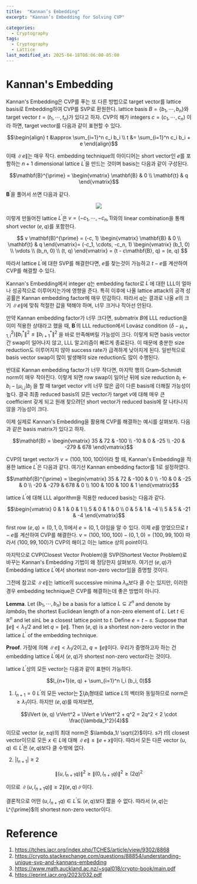 ```yaml
---
title:  "Kannan’s Embedding"
excerpt: "Kannan’s Embedding for Solving CVP"

categories:
  - Cryptography
tags:
  - Cryptography
  - Lattice
last_modified_at: 2025-04-18T08:06:00-05:00
---
```


# Kannan's Embedding 

Kannan's Embedding은 CVP를 푸는 또 다른 방법으로 target vector를 lattice basis로 Embedding하여 CVP를 SVP로 환원한다. lattice basis $B = \lbrace b_1, \cdots, b_n\rbrace$와 target vector $t = (t_1, \cdots, t_n)$가 있다고 하자. CVP의 해가 integers $c=(c_1, \cdots, c_n)$ 이라 하면, target vector를 다음과 같이 표현할 수 있다. 

$$\begin{align}
t &\approx \sum_{i=1}^n c_i b_i \\ 
t &= \sum_{i=1}^n c_i b_i + e
\end{align}$$

이때 $\lVert e \rVert$는 매우 작다. embedding technique의 아이디어는 short vector인 $e$를 포함하는 $n + 1$ dimensional lattice $L^{\prime}$을 만드는 것이며 basis는 다음과 같이 구성된다. 

$$\mathbf{B}^{\prime} = 
\begin{vmatrix}
\mathbf{B} & 0 \\ 
\mathbf{t} & q
\end{vmatrix}$$

$\mathbf{B}^{\prime}$을 풀어서 쓰면 다음과 같다. 

<p align="center"><img src="https://github.com/user-attachments/assets/a6dc1c7c-acdf-402b-b0f1-eaf7b55a51e5" height="" width=""></p>

이렇게 만들어진 lattice $L^{\prime}$은 $v=(-c_1, \cdots, -c_n, 1)$와의 linear combination을 통해 short vector $(e, q)$를 포함한다. 

$$
v \mathbf{B}^{\prime} = (-c, 1) 
\begin{vmatrix}
\mathbf{B} & 0 \\ 
\mathbf{t} & q
\end{vmatrix}=
(-c_1, \cdots, -c_n, 1)  
\begin{vmatrix}
(b_1, 0) \\ 
\vdots \\ 
(b_n, 0) \\ 
(t, q)
\end{vmatrix} =
(t - c\mathbf{B}, q) = (e, q)
$$

따라서 lattice $L^{\prime}$에 대한 SVP를 해결한다면, $e$를 찾는것이 가능하고 $t-e$를 계산하여 CVP를 해결할 수 있다. 

Kannan's Embedding에서 integer $q$는 embedding factor로 $L^{\prime}$에 대한 LLL이 얼마나 성공적으로 이루어지는가에 영향을 준다. 특히 이후에 나올 lattice attack의 공격 성공률은 Kannan embedding factor에 매우 민감하다. 따라서 $q$는 결과로 나올 $e$의 크기 $\lVert e \rVert$에 맞춰 적절한 값을 택해야 하며, 너무 크거나 작아선 안된다. 

만약 Kannan embedding factor가 너무 크다면, submatrix $B$에  LLL reduction을 이미 적용한 상태라고 했을 때, $\mathbf{B}^{\prime}$의 LLL reduction에서 Lovász condition $(\delta - \mu_{i+1, i}^2) \lVert b_i^* \rVert^2 \leq \lVert b_{i+1}^* \rVert^2$ 을 바로 만족해버릴 가능성이 크다. 이렇게 되면 basis vector간 swap이 일어나지 않고, LLL 알고리즘이 빠르게 종료된다. 이 때문에 충분한 size reduction도 이루어지지 않아 success rate가 급격하게 낮아지게 된다. 일반적으로 basis vector swap이 많이 발생해야 size reduction도 많이 수행된다. 

반대로 Kannan embedding factor가 너무 작다면, 마지막 행의 Gram–Schmidt norm이 매우 작아진다. 이렇게 되면 row swap이 일어난 뒤에 size reduction $b_ i \gets b_ i - \lfloor \mu_ {i,j} \rceil b_ j$ 을 할 때 target vector $v$의 너무 많은 곱이 다른 basis에 더해질 가능성이 높다. 결국 최종 reduced basis의 모든 vector가 target $v$에 대해 매우 큰 coefficient 갖게 되고 원래 찾으려던 short vector가 reduced basis에 잘 나타나지 않을 가능성이 크다. 

이제 실제로 Kannan's Embedding을 활용해 CVP를 해결하는 예시를 살펴보자. 다음과 같은 basis matrix가 있다고 하자. 

$$\mathbf{B} = \begin{vmatrix}
35 & 72 & -100 \\ 
-10 & 0 & -25 \\ 
-20 & -279 & 678 
\end{vmatrix}$$

CVP의 target vector가 $v=(100, 100, 100)$이라 할 때, Kannan's Embedding을 적용한 lattice $L^{\prime}$은 다음과 같다. 여기선 Kannan embedding factor를 1로 설정하였다. 

$$\mathbf{B}^{\prime} = \begin{vmatrix}
35 & 72 & -100 & 0 \\ 
-10 & 0 & -25 & 0 \\ 
-20 & -279 & 678 & 0 \\
100 & 100 & 100 & 1
\end{vmatrix}$$

lattice $L^{\prime}$에 대해 LLL algorithm을 적용한 reduced basis는 다음과 같다. 

$$\begin{vmatrix}
0 & 1 & 0 & 1 \\ 
5 & 0 & 1 & 0 \\ 
0 & 5 & 1 & -4 \\
5 & 5 & -21 & -4
\end{vmatrix}$$

first row $(e, q)=(0, 1, 0, 1)$에서 $e=(0, 1, 0)$임을 알 수 있다. 이제 $e$를 얻었으므로 $t-e$를 계산하여 CVP를 해결한다. $v = (100, 100, 100) - (0, 1, 0) = (100, 99, 100)$ 따라서 $(100, 99, 100)$가 CVP의 해이고 이는 lattice 상의 point이다. 

마지막으로 CVP(Closest Vector Problem)을 SVP(Shortest Vector Problem)로 바꾸는 Kannan's Embedding 기법이 왜 정당한지 살펴보자. 여기선 $(e, q)$가 Embedding lattice $L^{\prime}$에서 shortest non-zero vector임을 증명할 것이다. 

그전에 참고로 $\lVert e \rVert$는 lattice의 successive minima $\lambda_n$보다 클 수는 있지만, 이러한 경우 embedding technique은 CVP를 해결하는데 좋은 방법이 아니다. 

**Lemma**. Let $\lbrace b_1, \cdots, b_n\rbrace$ be a basis for a lattice $L \subseteq \mathbb{Z}^n$ and denote by $lambda_1$ the shortest Euclidean length of a non-zero element of $L$. Let $t \in \mathbb{R}^n$ and let $s in L$ be a closest lattice point to $t$. Define $e = t - s$. Suppose that $\lVert e \rVert < \lambda_1/2$ and let $q = \lVert e \rVert$. Then $(e, q)$ is a shortest non-zero vector in the lattice $L^{\prime}$ of the embedding technique.

**Proof**. 
가정에 의해 $\lVert e \rVert < \lambda_1/2$이고, $q = \lVert e \rVert$이다. 우리가 증명하고자 하는 건 embedding lattice $L^{\prime}$에서 $(e, q)$가 shortest non-zero vector라는 것이다. 

lattice $L^{\prime}$상의 모든 vector는 다음과 같이 표현이 가능하다. 

$$l_{n+1}(e, q) + \sum_{i=1}^n l_i (b_i, 0)$$ 

1. $l_{n+1}=0$
$L^{\prime}$의 모든 vector는 $\sum l_i b_i$형태로 lattice $L$의 벡터와 동일하므로 norm은 $\geq \lambda_1$이다. 하지만 $(e, q)$를 따져보면,

$$\lVert (e, q) \rVert^2 = \lVert e \rVert^2 + q^2 = 2q^2 < 2 \cdot \frac{\lambda_1^2}{4}$$

이므로 vector $(e, \pm q)$의 최대 norm은 $\lambda_1/ \sqrt{2}$이다. $s$가 $t$의 closest vector이므로 모든 $x \in L$에 대해 $\lVert e \rVert \leq \lVert e + x \rVert$이다. 따라서 모든 다른 vector $(u, q) \in L^{\prime}$은 $(e, q)$보다 클 수밖에 없다. 

2. $\vert l_{n+1} \vert \geq 2$

$$\lVert (u, l_{n+1} q) \rVert^2 \geq \lVert (0, l_{n+1} q) \rVert^2 \geq (2q)^2$$ 

이므로 $\lVert (u, l_{n+1} q) \rVert \geq 2 \lVert (e, q) \rVert$이다. 

결론적으로 어떤 $(u, l_{n+1} q) \in L^{\prime}$도 $(e, q)$보다 짧을 수 없다. 따라서 $(e, q)$는 L^{\prime}$의 shortest non-zero vector이다. 
 

# Reference 

1. https://tches.iacr.org/index.php/TCHES/article/view/9302/8868
2. https://crypto.stackexchange.com/questions/88854/understanding-unique-svp-and-kannans-embedding
3. https://www.math.auckland.ac.nz/~sgal018/crypto-book/main.pdf 
4. https://eprint.iacr.org/2023/032.pdf



